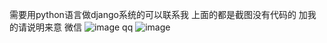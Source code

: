 需要用python语言做django系统的可以联系我
上面的都是截图没有代码的
加我的请说明来意
微信
![image](https://github.com/huang159654/python_django/assets/110319885/c6eee137-c383-4cf8-a39a-dcc693a97475)
qq
![image](https://github.com/huang159654/python_django/assets/110319885/025c9cca-0f21-4e92-8e9f-3a77eb42acee)
